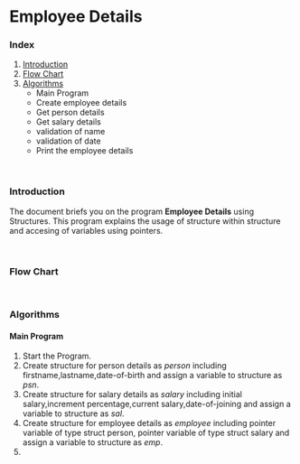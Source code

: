 # Employee Details

<h3>Index</h3>
<ol>
<li><a href="#Introduction">Introduction</a></li>
<li><a href="#Flowchart">Flow Chart</a></li>
<li><a href="#algorithm">Algorithms</a>
  <ul>
    <li>Main Program</li>
     <li>Create employee details</li>
     <li>Get person details</li>
     <li>Get salary details</li>
     <li>validation of name</li>
     <li>validation of date</li>
     <li>Print the employee details</li>
    </ul>
  </li>
    </ol><br>

<h3 id="Introduction">Introduction</h3>
<p>The document briefs you on the program <b>Employee Details</b> using Structures. This program explains the usage of structure within structure and accesing of variables using pointers.</p><br>

<h3 id="Flowchart">Flow Chart</h3>

<br>
<h3 id="algorithm">Algorithms</h3>
<h4>Main Program</h4>
<ol>
<li>Start the Program.</li>
<li>Create structure for person details as <i>person</i> including firstname,lastname,date-of-birth and assign a variable to structure as <i>psn</i>.</li>
<li>Create structure for salary details as <i>salary</i> including initial salary,increment percentage,current salary,date-of-joining and assign a variable to structure as <i>sal</i>.</li>
<li>Create structure for employee details as <i>employee</i> including pointer variable of type struct person, pointer variable of type struct salary and assign a variable to structure as <i>emp</i>.</li>
<li></li>
</ol>
